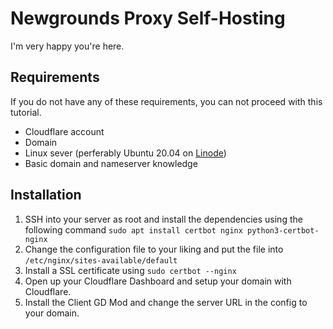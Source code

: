 # Newgrounds Proxy Self-Hosting
I'm very happy you're here.

## Requirements
If you do not have any of these requirements, you can not proceed with this tutorial.
- Cloudflare account
- Domain
- Linux sever (perferably Ubuntu 20.04 on [Linode](https://linode.com))
- Basic domain and nameserver knowledge

## Installation
1. SSH into your server as root and install the dependencies using the following command
```sudo apt install certbot nginx python3-certbot-nginx```
2. Change the configuration file to your liking and put the file into `/etc/nginx/sites-available/default`
3. Install a SSL certificate using `sudo certbot --nginx`
4. Open up your Cloudflare Dashboard and setup your domain with Cloudflare.
5. Install the Client GD Mod and change the server URL in the config to your domain.